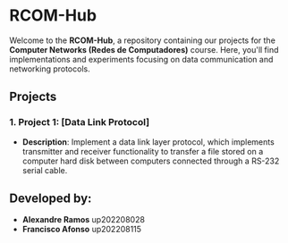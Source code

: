 # RCOM-Hub

Welcome to the **RCOM-Hub**, a repository containing our projects for the **Computer Networks (Redes de Computadores)** course. Here, you'll find implementations and experiments focusing on data communication and networking protocols.

## Projects

### 1. **Project 1: [Data Link Protocol]**
   - **Description**: Implement a data link layer protocol, which implements transmitter and receiver functionality to transfer a file stored on a computer hard disk between computers connected through a RS-232 serial cable.

 ## Developed by:
- **Alexandre Ramos** up202208028
- **Francisco Afonso** up202208115

